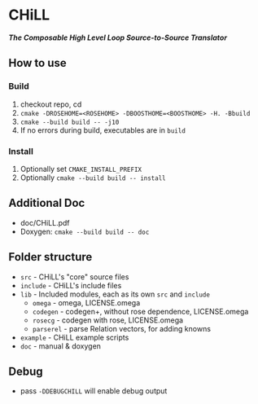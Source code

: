 # CHiLL

***The Composable High Level Loop Source-to-Source Translator***

## How to use

### Build

1. checkout repo, cd
2. `cmake -DROSEHOME=<ROSEHOME> -DBOOSTHOME=<BOOSTHOME> -H. -Bbuild`
3. `cmake --build build -- -j10`
4. If no errors during build, executables are in `build`

### Install

1. Optionally set `CMAKE_INSTALL_PREFIX`
2. Optionally `cmake --build build -- install`

## Additional Doc

* doc/CHiLL.pdf
* Doxygen: `cmake --build build -- doc`

## Folder structure

* `src` - CHiLL's "core" source files
* `include` - CHiLL's include files
* `lib` - Included modules, each as its own `src` and `include`
    * `omega` - omega, LICENSE.omega
    * `codegen` - codegen+, without rose dependence, LICENSE.omega
    * `rosecg` - codegen with rose, LICENSE.omega
    * `parserel` - parse Relation vectors, for adding knowns
* `example` - CHiLL example scripts
* `doc` - manual & doxygen

## Debug

* pass `-DDEBUGCHILL` will enable debug output
